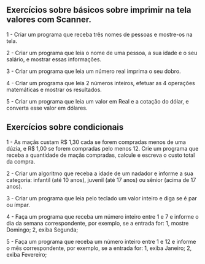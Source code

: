 ## Exercícios sobre básicos sobre imprimir na tela valores com Scanner.

1 - Criar um programa que receba três nomes de pessoas e mostre-os na tela.

2 - Criar um programa que leia o nome de uma pessoa, a sua idade e o seu salário, e mostrar essas informações.

3 - Criar um programa que leia um número real imprima o seu dobro.

4 - Criar um programa que leia 2 números inteiros, efetuar as 4 operações matemáticas e mostrar os resultados.

5 - Criar um programa que leia um valor em Real e a cotação do dólar, e converta esse valor em dólares.

## Exercícios sobre condicionais

1 - As maçãs custam R$ 1,30 cada se forem compradas menos de uma dúzia, e R$ 1,00 se forem
compradas pelo menos 12. Crie um programa que receba a quantidade de maçãs compradas, calcule
e escreva o custo total da compra.

2 - Criar um algoritmo que receba a idade de um nadador e informe a sua categoria: infantil (até 10
anos), juvenil (até 17 anos) ou sênior (acima de 17 anos).

3 - Criar um programa que leia pelo teclado um valor inteiro e diga se é par ou ímpar.

4 - Faça um programa que receba um número inteiro entre 1 e 7 e informe o dia da semana
correspondente, por exemplo, se a entrada for: 1, mostre Domingo; 2, exiba Segunda;

5 - Faça um programa que receba um número inteiro entre 1 e 12 e informe o mês correspondente,
por exemplo, se a entrada for: 1, exiba Janeiro; 2, exiba Fevereiro;
